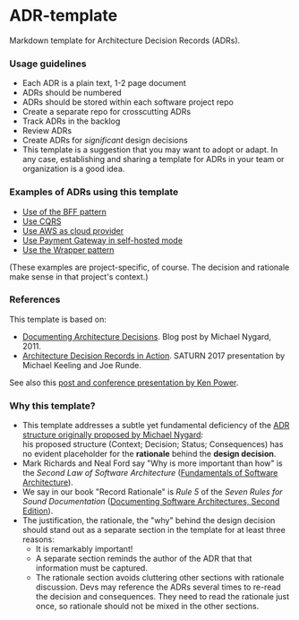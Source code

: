 # ADR-template

Markdown template for Architecture Decision Records (ADRs).

### Usage guidelines 
 - Each ADR is a plain text, 1-2 page document
 - ADRs should be numbered
 - ADRs should be stored within each software project repo
 - Create a separate repo for crosscutting ADRs
 - Track ADRs in the backlog
 - Review ADRs
 - Create ADRs for *significant* design decisions
 - This template is a suggestion that you may want to adopt or adapt. In any case, establishing and sharing a template for ADRs in your team or organization is a good idea.

### Examples of ADRs using this template
 - [Use of the BFF pattern](https://github.com/miyagis-forests/farmacy-food-kata/blob/main/ADRs/ADR003-bff-pattern.md)
 - [Use CQRS](https://github.com/miyagis-forests/farmacy-food-kata/blob/main/ADRs/ADR005-cqrs-pattern.md)
 - [Use AWS as cloud provider](https://github.com/miyagis-forests/farmacy-food-kata/blob/main/ADRs/ADR006-aws-as-cloud-provider.md)
 - [Use Payment Gateway in self-hosted mode](https://github.com/miyagis-forests/farmacy-food-kata/blob/main/ADRs/ADR002-payment-gateway.md)
 - [Use the Wrapper pattern](https://github.com/miyagis-forests/farmacy-food-kata/blob/main/ADRs/ADR004-wrapper-pattern.md)

(These examples are project-specific, of course. The decision and rationale make sense in that project's context.) 
 
### References
This template is based on: 
 - [Documenting Architecture Decisions](http://thinkrelevance.com/blog/2011/11/15/documenting-architecture-decisions). Blog post by Michael Nygard, 2011.
 - [Architecture Decision Records in Action](https://saturn2017.sched.com/event/9k2y/architecture-decision-records-in-action). SATURN 2017 presentation by Michael Keeling and Joe Runde.
 
See also this [post and conference presentation by Ken Power](https://kenpower.ie/2021/02/10/architecture-decision-records-being-agile-with-architecture-decisions/).  
 
### Why this template?
- This template addresses a subtle yet fundamental deficiency of the [ADR structure originally proposed by Michael Nygard]((http://thinkrelevance.com/blog/2011/11/15/documenting-architecture-decisions)):  
his proposed structure (Context; Decision; Status; Consequences) has no evident placeholder for the **rationale** 
behind the **design decision**. 
- Mark Richards and Neal Ford say "Why is more important than how" is the *Second Law of Software Architecture* ([Fundamentals of Software Architecture](https://learning.oreilly.com/library/view/fundamentals-of-software/9781492043447/)).
- We say in our book "Record Rationale" is *Rule 5* of the *Seven Rules for Sound Documentation* ([Documenting Software Architectures, Second Edition](https://www.informit.com/store/documenting-software-architectures-views-and-beyond-9780321552686)).
- The justification, the rationale, the "why" behind the design decision should stand out as a separate section in the
template for at least three reasons:
    - It is remarkably important!
    - A separate section reminds the author of the ADR that that information must be captured. 
    - The rationale section avoids cluttering other sections with rationale discussion. Devs may reference the ADRs several 
     times to re-read the decision and consequences. They need to read the rationale just once, so rationale should not 
     be mixed in the other sections.   
     
     